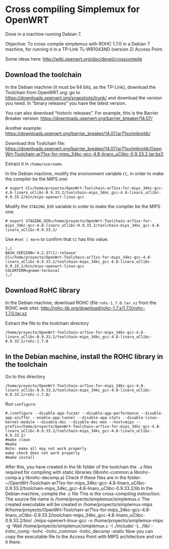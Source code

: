 
# Cross compiling Simplemux for OpenWRT

Done in a machine running Debian 7.

Objective: To cross-compile simplemux with ROHC 1.7.0 in a Debian 7 machine, for running it in a TP-Link TL-WR1043ND (version 2) Access Point.

Some ideas here: http://wiki.openwrt.org/doc/devel/crosscompile

## Download the toolchain

In the Debian machine (it must be 64 bits, as the TP-Link), download the Toolchain from OpenWRT.org: go to https://downloads.openwrt.org/snapshots/trunk/ and download the version you need. In “binary releases” you have the latest version.

You can also download “historic releases”. For example, this is the Barrier Breaker version:
https://downloads.openwrt.org/barrier_breaker/14.07/

Another example: https://downloads.openwrt.org/barrier_breaker/14.07/ar71xx/mikrotik/

Download this Toolchain file:
https://downloads.openwrt.org/barrier_breaker/14.07/ar71xx/mikrotik/OpenWrt-Toolchain-ar71xx-for-mips_34kc-gcc-4.8-linaro_uClibc-0.9.33.2.tar.bz2

Extract it in `/home/username`.

In the Debian machine, modify the environment variable `CC`, in order to make the compiler be the MIPS one:

```
# export CC=/home/proyecto/OpenWrt-Toolchain-ar71xx-for-mips_34kc-gcc-4.8-linaro_uClibc-0.9.33.2/toolchain-mips_34kc_gcc-4.8-linaro_uClibc-0.9.33.2/bin/mips-openwrt-linux-gcc
```

Modify the `STAGING_DIR` variable in order to make the compiler be the MIPS one:

```
# export STAGING_DIR=/home/proyecto/OpenWrt-Toolchain-ar71xx-for-mips_34kc-gcc-4.8-linaro_uClibc-0.9.33.2/toolchain-mips_34kc_gcc-4.8-linaro_uClibc-0.9.33.2/
```

Use `#set | more` to confirm that `CC` has this value:

```
(…)
BASH_VERSION='4.2.37(1)-release'
CC=/home/proyecto/OpenWrt-Toolchain-ar71xx-for-mips_34kc-gcc-4.8-linaro_uClibc-0.9.33.2/toolchain-mips_34kc_gcc-4.8-linaro_uClibc-0.9.33.2/bin/mips-openwrt-linux-gcc
COLORTERM=gnome-terminal
(…)
```

## Download RoHC library

In the Debian machine, download ROHC (file `rohc-1.7.0.tar.xz` from the ROHC web site): http://rohc-lib.org/download/rohc-1.7.x/1.7.0/rohc-1.7.0.tar.xz

Extract the file to the toolchain directory

```
/home/proyecto/OpenWrt-Toolchain-ar71xx-for-mips_34kc-gcc-4.8-linaro_uClibc-0.9.33.2/toolchain-mips_34kc_gcc-4.8-linaro_uClibc-0.9.33.2/rohc-1.7.0
```

## In the Debian machine, install the ROHC library in the toolchain

Go to this directory
```
/home/proyecto/OpenWrt-Toolchain-ar71xx-for-mips_34kc-gcc-4.8-linaro_uClibc-0.9.33.2/toolchain-mips_34kc_gcc-4.8-linaro_uClibc-0.9.33.2/rohc-1.7.0/
```

Run `configure`:

```
#./configure --disable-app-fuzzer --disable-app-performance --disable-app-sniffer --enable-app-tunnel --disable-app-stats --disable-linux-kernel-module --disable-doc --disable-doc-man --host=mips --prefix=/home/proyecto/OpenWrt-Toolchain-ar71xx-for-mips_34kc-gcc-4.8-linaro_uClibc-0.9.33.2/toolchain-mips_34kc_gcc-4.8-linaro_uClibc-0.9.33.2/
#make clean
#make
Note: make all may not work properly
make check does not work properly
#make install
```

After this, you have created in the lib folder of the toolchain the `.a` files required for compiling with static libraries (librohc-common.a librohc-comp.a y librohc-decomp.a)
Check if these files are in the folder:
~/OpenWrt-Toolchain-ar71xx-for-mips_34kc-gcc-4.8-linaro_uClibc-0.9.33.2/toolchain-mips_34kc_gcc-4.8-linaro_uClibc-0.9.33.2/lib
In the Debian machine, compile the .c file
This is the cross-compiling instruction:
The source file name is /home/proyecto/simplemux/simplemux.c
The created executable will be created in /home/proyecto/simplemux-mips
#/home/proyecto/OpenWrt-Toolchain-ar71xx-for-mips_34kc-gcc-4.8-linaro_uClibc-0.9.33.2/toolchain-mips_34kc_gcc-4.8-linaro_uClibc-0.9.33.2/bin/ ./mips-openwrt-linux-gcc -o /home/proyecto/simplemux-mips -g -Wall /home/proyecto/simplemux/simplemux.c -I ./include/ -L ./lib/ -lrohc_comp -lrohc -lrohc_common -lrohc_decomp -static
Now you can copy the executable file to the Access Point with MIPS architecture and run it there.